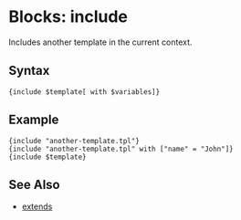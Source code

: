 # Blocks: include

Includes another template in the current context.

## Syntax

```
{include $template[ with $variables]}
```

## Example

```
{include "another-template.tpl"}
{include "another-template.tpl" with ["name" = "John"]}
{include $template}
```


## See Also

- [extends](extends.md)
